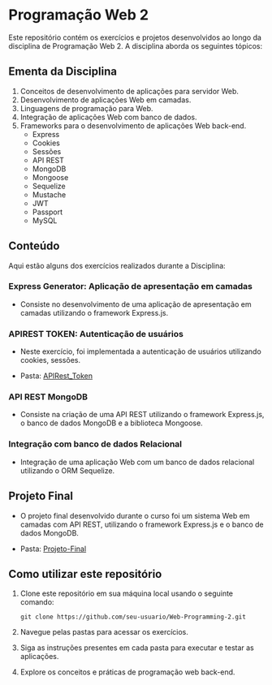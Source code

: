 # Programação Web 2

Este repositório contém os exercícios e projetos desenvolvidos ao longo da disciplina de Programação Web 2. A disciplina aborda os seguintes tópicos:

## Ementa da Disciplina

1. Conceitos de desenvolvimento de aplicações para servidor Web.
2. Desenvolvimento de aplicações Web em camadas.
3. Linguagens de programação para Web.
4. Integração de aplicações Web com banco de dados.
5. Frameworks para o desenvolvimento de aplicações Web back-end.
   - Express
   - Cookies
   - Sessões
   - API REST
   - MongoDB
   - Mongoose
   - Sequelize
   - Mustache
   - JWT
   - Passport
   - MySQL

## Conteúdo

Aqui estão alguns dos exercícios realizados durante a Disciplina:

### Express Generator: Aplicação de apresentação em camadas

- Consiste no desenvolvimento de uma aplicação de apresentação em camadas utilizando o framework Express.js.

### APIREST TOKEN: Autenticação de usuários

- Neste exercício, foi implementada a autenticação de usuários utilizando cookies, sessões.

- Pasta: [APIRest_Token](./APIRest_Token)

### API REST MongoDB

- Consiste na criação de uma API REST utilizando o framework Express.js, o banco de dados MongoDB e a biblioteca Mongoose.


### Integração com banco de dados Relacional

- Integração de uma aplicação Web com um banco de dados relacional utilizando o ORM Sequelize.

## Projeto Final

- O projeto final desenvolvido durante o curso foi um sistema Web em camadas com API REST, utilizando o framework Express.js e o banco de dados MongoDB.

- Pasta: [Projeto-Final](https://github.com/M4deN/Projeto_WEB)

## Como utilizar este repositório

1. Clone este repositório em sua máquina local usando o seguinte comando:

   ```
   git clone https://github.com/seu-usuario/Web-Programming-2.git
   ```

2. Navegue pelas pastas para acessar os exercícios.

3. Siga as instruções presentes em cada pasta para executar e testar as aplicações.

4. Explore os conceitos e práticas de programação web back-end.